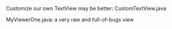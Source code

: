 Customize our own TextView may be better: CustomTextView.java

MyViewerOne.java: a very raw and full-of-bugs view
